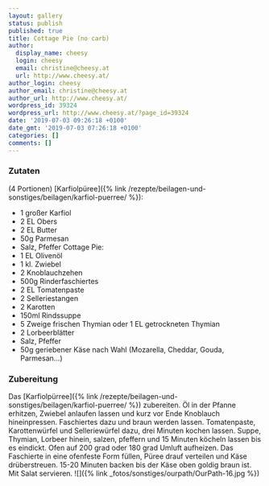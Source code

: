 ```yaml
---
layout: gallery
status: publish
published: true
title: Cottage Pie (no carb)
author:
  display_name: cheesy
  login: cheesy
  email: christine@cheesy.at
  url: http://www.cheesy.at/
author_login: cheesy
author_email: christine@cheesy.at
author_url: http://www.cheesy.at/
wordpress_id: 39324
wordpress_url: http://www.cheesy.at/?page_id=39324
date: '2019-07-03 09:26:18 +0100'
date_gmt: '2019-07-03 07:26:18 +0100'
categories: []
comments: []
---
```

### Zutaten
(4 Portionen)
[Karfiolpüree]({% link /rezepte/beilagen-und-sonstiges/beilagen/karfiol-puerree/ %}):
- 1 großer Karfiol
- 2 EL Obers
- 2 EL Butter
- 50g Parmesan
- Salz, Pfeffer
Cottage Pie:
- 1 EL Olivenöl
- 1 kl. Zwiebel
- 2 Knoblauchzehen
- 500g Rinderfaschiertes
- 2 EL Tomatenpaste
- 2 Selleriestangen
- 2 Karotten
- 150ml Rindssuppe
- 5 Zweige frischen Thymian oder 1 EL getrockneten Thymian
- 2 Lorbeerblätter
- Salz, Pfeffer
- 50g geriebener Käse nach Wahl (Mozarella, Cheddar, Gouda, Parmesan...)
### Zubereitung
Das [Karfiolpürree]({% link /rezepte/beilagen-und-sonstiges/beilagen/karfiol-puerree/ %}) zubereiten.
Öl in der Pfanne erhitzen, Zwiebel anlaufen lassen und kurz vor Ende Knoblauch hineinpressen. Faschiertes dazu und braun werden lassen.
Tomatenpaste, Karottenwürfel und Selleriewürfel dazu, drei Minuten kochen lassen.
Suppe, Thymian, Lorbeer hinein, salzen, pfeffern und 15 Minuten köcheln lassen bis es eindickt.
Ofen auf 200 grad oder 180 grad Umluft aufheizen.
Das Faschierte in eine ofenfeste Form füllen, Püree drauf verteilen und Käse drüberstreuen. 15-20 Minuten backen bis der Käse oben goldig braun ist.
Mit Salat servieren.
![]({% link _fotos/sonstiges/ourpath/OurPath-16.jpg %})
